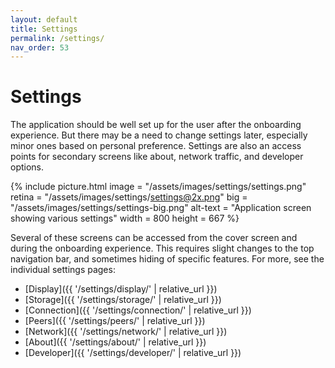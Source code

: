 ```yaml
---
layout: default
title: Settings
permalink: /settings/
nav_order: 53
---
```


# Settings

The application should be well set up for the user after the onboarding experience. But there may be a need to change settings later, especially minor ones based on personal preference. Settings are also an access points for secondary screens like about, network traffic, and developer options.

{% include picture.html
	image = "/assets/images/settings/settings.png"
	retina = "/assets/images/settings/settings@2x.png"
	big = "/assets/images/settings/settings-big.png"
	alt-text = "Application screen showing various settings"
	width = 800
	height = 667
%}

Several of these screens can be accessed from the cover screen and during the onboarding experience. This requires slight changes to the top navigation bar, and sometimes hiding of specific features. For more, see the individual settings pages:

- [Display]({{ '/settings/display/' | relative_url }})
- [Storage]({{ '/settings/storage/' | relative_url }})
- [Connection]({{ '/settings/connection/' | relative_url }})
- [Peers]({{ '/settings/peers/' | relative_url }})
- [Network]({{ '/settings/network/' | relative_url }})
- [About]({{ '/settings/about/' | relative_url }})
- [Developer]({{ '/settings/developer/' | relative_url }})
